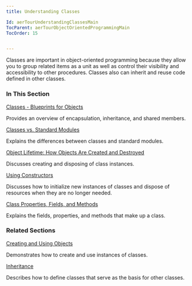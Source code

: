 ```yaml
---
title: Understanding Classes

Id: aerTourUnderstandingClassesMain
TocParent: aerTourObjectOrientedProgrammingMain
TocOrder: 15


---
```


Classes are important in object-oriented programming because they allow you to group related items as a unit as well as control their visibility and accessibility to other procedures. Classes also can inherit and reuse code defined in other classes. 

### In This Section

[Classes - Blueprints for Objects](ClassesBlueprintsforObjects.html)

Provides an overview of encapsulation, inheritance, and shared members.


[Classes vs. Standard Modules](ClassesvsStandardPrograms.html)

Explains the differences between classes and standard modules.


[Object Lifetime: How Objects Are Created and Destroyed](ObjectLifetime.html)

Discusses creating and disposing of class instances.


[Using Constructors](UsingConstructors.html)

Discusses how to initialize new instances of classes and dispose of resources
                when they are no longer needed.


[Class Properties, Fields, and Methods](ClassPropertiesFieldsandMethodsMain.html)

Explains the fields, properties, and methods that make up a class.


### Related Sections

[Creating and Using Objects](CreatingandUsingObjectsMain.html)

Demonstrates how to create and use instances of classes.


[Inheritance](InheritanceMain.html)

Describes how to define classes that serve as the basis for other classes.


